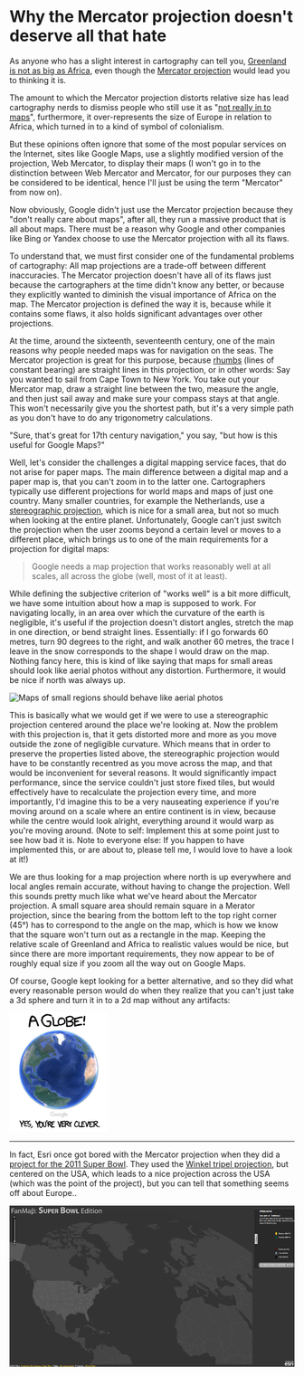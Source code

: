 # Why the Mercator projection doesn't deserve all that hate

As anyone who has a slight interest in cartography can tell you, [Greenland is not as big as Africa](http://thetruesize.com/), even though the [Mercator projection](https://en.wikipedia.org/wiki/Mercator_projection) would lead you to thinking it is.

The amount to which the Mercator projection distorts relative size has lead cartography nerds to dismiss people who still use it as "[not really in to maps](https://www.xkcd.com/977/)", furthermore, it over-represents the size of Europe in relation to Africa, which turned in to a kind of symbol of colonialism.

But these opinions often ignore that some of the most popular services on the Internet, sites like Google Maps, use a slightly modified version of the projection, Web Mercator, to display their maps (I won't go in to the distinction between Web Mercator and Mercator, for our purposes they can be considered to be identical, hence I'll just be using the term "Mercator" from now on).

Now obviously, Google didn't just use the Mercator projection because they "don't really care about maps", after all, they run a massive product that is all about maps. There must be a reason why Google and other companies like Bing or Yandex choose to use the Mercator projection with all its flaws.

To understand that, we must first consider one of the fundamental problems of cartography: All map projections are a trade-off between different inaccuracies. The Mercator projection doesn't have all of its flaws just because the cartographers at the time didn't know any better, or because they explicitly wanted to diminish the visual importance of Africa on the map. The Mercator projection is defined the way it is, because while it contains some flaws, it also holds significant advantages over other projections.

At the time, around the sixteenth, seventeenth century, one of the main reasons why people needed maps was for navigation on the seas. The Mercator projection is great for this purpose, because [rhumbs](https://en.wikipedia.org/wiki/Rhumb_line) (lines of constant bearing) are straight lines in this projection, or in other words: Say you wanted to sail from Cape Town to New York. You take out your Mercator map, draw a straight line between the two, measure the angle, and then just sail away and make sure your compass stays at that angle. This won't necessarily give you the shortest path, but it's a very simple path as you don't have to do any trigonometry calculations.

"Sure, that's great for 17th century navigation," you say, "but how is this useful for Google Maps?"

Well, let's consider the challenges a digital mapping service faces, that do not arise for paper maps. The main difference between a digital map and a paper map is, that you can't zoom in to the latter one. Cartographers typically use different projections for world maps and maps of just one country. Many smaller countries, for example the Netherlands, use a [stereographic projection](https://en.wikipedia.org/wiki/Stereographic_projection), which is nice for a small area, but not so much when looking at the entire planet. Unfortunately, Google can't just switch the projection when the user zooms beyond a certain level or moves to a different place, which brings us to one of the main requirements for a projection for digital maps:

> Google needs a map projection that works reasonably well at all scales, all across the globe (well, most of it at least).

While defining the subjective criterion of "works well" is a bit more difficult, we have some intuition about how a map is supposed to work. For navigating locally, in an area over which the curvature of the earth is negligible, it's useful if the projection doesn't distort angles, stretch the map in one direction, or bend straight lines. Essentially: if I go forwards 60 metres, turn 90 degrees to the right, and walk another 60 metres, the trace I leave in the snow corresponds to the shape I would draw on the map. Nothing fancy here, this is kind of like saying that maps for small areas should look like aerial photos without any distortion. Furthermore, it would be nice if north was always up.

![Maps of small regions should behave like aerial photos](aerial.png)

This is basically what we would get if we were to use a stereographic projection centered around the place we're looking at. Now the problem with this projection is, that it gets distorted more and more as you move outside the zone of negligible curvature. Which means that in order to preserve the properties listed above, the stereographic projection would have to be constantly recentred as you move across the map, and that would be inconvenient for several reasons. It would significantly impact performance, since the service couldn't just store fixed tiles, but would effectively have to recalculate the projection every time, and more importantly, I'd imagine this to be a very nauseating experience if you're moving around on a scale where an entire continent is in view, because while the centre would look alright, everything around it would warp as you're moving around. (Note to self: Implement this at some point just to see how bad it is. Note to everyone else: If you happen to have implemented this, or are about to, please tell me, I would love to have a look at it!)

We are thus looking for a map projection where north is up everywhere and local angles remain accurate, without having to change the projection. Well this sounds pretty much like what we've heard about the Mercator projection. A small square area should remain square in a Merator projection, since the bearing from the bottom left to the top right corner (45°) has to correspond to the angle on the map, which is how we know that the square won't turn out as a rectangle in the map. Keeping the relative scale of Greenland and Africa to realistic values would be nice, but since there are more important requirements, they now appear to be of roughly equal size if you zoom all the way out on Google Maps.

Of course, Google kept looking for a better alternative, and so they did what every reasonable person would do when they realize that you can't just take a 3d sphere and turn it in to a 2d map without any artifacts:


![©Google, xkcd.com/977](googleglobe.png)

---

In fact, Esri once got bored with the Mercator projection when they did a [project for the 2011 Super Bowl](https://blogs.esri.com/esri/arcgis/2011/02/18/an-alternative-to-web-mercator-winkle-triple/). They used the [Winkel tripel projection](https://en.wikipedia.org/wiki/Winkel_tripel_projection), but centered on the USA, which leads to a nice projection across the USA (which was the point of the project), but you can tell that something seems off about Europe..

![Esri Super Bowl Map](esri.png)

